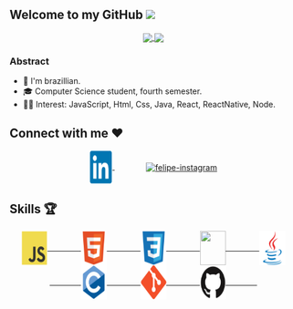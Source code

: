## Welcome to my GitHub <img src="https://raw.githubusercontent.com/iampavangandhi/iampavangandhi/master/gifs/Hi.gif" width="30px">

<p align="center">
  <a href="https://github.com/felipemorgado">
  <img align="center" height="165" src="https://github-readme-stats.vercel.app/api?username=felipemorgado&show_icons=true&theme=radical&include_all_commits=true&count_private=true"/>
  </a>
  <a href="https://github.com/felipemorgado">
  <img align="center" height="165" src="https://github-readme-stats.vercel.app/api/top-langs/?username=felipemorgado&layout=compact&langs_count=16&theme=radical"/>
  </a>
</p>

### Abstract

- 📍 I'm brazillian.
- ‍🎓 Computer Science student, fourth semester.
- 👨‍💻 Interest: JavaScript, Html, Css, Java, React, ReactNative, Node.

## Connect with me ❤️
<p align="center">
    <a href="https://www.linkedin.com/in/felipe-morgado-0874b2214/">
        <img align="center" alt="felipe-linkedin" height="60" width="40" src="https://raw.githubusercontent.com/devicons/devicon/master/icons/linkedin/linkedin-original.svg">
    </a> &nbsp;&nbsp;&nbsp;&nbsp;&nbsp;&nbsp;&nbsp;&nbsp;&nbsp;&nbsp;&nbsp;&nbsp;&nbsp;
    <a href="https://www.instagram.com/morgado.felps/">
        <img align="center" alt="felipe-instagram" height="60" width="40" src="https://cdn.worldvectorlogo.com/logos/instagram-2-1.svg">
    </a>
</p>

## Skills :trophy:
<a href="https://www.linkedin.com/in/felipe-morgado-0874b2214/">
<p align="center">
     <img align="center" height="60" width="45" src="https://raw.githubusercontent.com/devicons/devicon/master/icons/javascript/javascript-original.svg">
     &nbsp;&nbsp;&nbsp;&nbsp;&nbsp;&nbsp;&nbsp;&nbsp;&nbsp;&nbsp;&nbsp;&nbsp;&nbsp;
     <img align="center" height="60" width="45" src="https://raw.githubusercontent.com/devicons/devicon/master/icons/html5/html5-original.svg">
     &nbsp;&nbsp;&nbsp;&nbsp;&nbsp;&nbsp;&nbsp;&nbsp;&nbsp;&nbsp;&nbsp;&nbsp;&nbsp;
     <img align="center" height="60" width="45" src="https://raw.githubusercontent.com/devicons/devicon/master/icons/css3/css3-original.svg">
     &nbsp;&nbsp;&nbsp;&nbsp;&nbsp;&nbsp;&nbsp;&nbsp;&nbsp;&nbsp;&nbsp;&nbsp;&nbsp;
     <img align="center" height="60" width="45" src="https://cdn.jsdelivr.net/gh/devicons/devicon/icons/bootstrap/bootstrap-plain.svg">
     &nbsp;&nbsp;&nbsp;&nbsp;&nbsp;&nbsp;&nbsp;&nbsp;&nbsp;&nbsp;&nbsp;&nbsp;&nbsp;
     <img align="center" height="60" width="45" src="https://raw.githubusercontent.com/devicons/devicon/master/icons/java/java-original.svg">
     &nbsp;&nbsp;&nbsp;&nbsp;&nbsp;&nbsp;&nbsp;&nbsp;&nbsp;&nbsp;&nbsp;&nbsp;&nbsp;
     <img align="center" height="60" width="45" src="https://raw.githubusercontent.com/devicons/devicon/master/icons/c/c-original.svg">
     &nbsp;&nbsp;&nbsp;&nbsp;&nbsp;&nbsp;&nbsp;&nbsp;&nbsp;&nbsp;&nbsp;&nbsp;&nbsp;
     <img align="center" height="60" width="45" src="https://raw.githubusercontent.com/devicons/devicon/master/icons/git/git-original.svg">
     &nbsp;&nbsp;&nbsp;&nbsp;&nbsp;&nbsp;&nbsp;&nbsp;&nbsp;&nbsp;&nbsp;&nbsp;&nbsp;
     <img align="center" height="60" width="45" src="https://raw.githubusercontent.com/devicons/devicon/master/icons/github/github-original.svg">
     &nbsp;&nbsp;&nbsp;&nbsp;&nbsp;&nbsp;&nbsp;&nbsp;&nbsp;&nbsp;&nbsp;&nbsp;&nbsp;
</p>
  </a>

